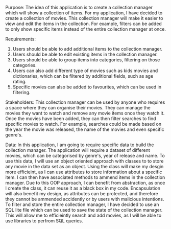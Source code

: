 Purpose:
The idea of this application is to create a collection manager which will show a collection of items. For my application, I have decided to create a collection of movies. This collection manager will make it easier to view and edit the items in the collection. For example, filters can be added to only show specific items instead of the entire collection manager at once. 

Requirements:
1.	Users should be able to add additional items to the collection manager.
2.	Users should be able to edit existing items in the collection manager.
3.	Users should be able to group items into categories, filtering on those categories.
4.	Users can also add different type of movies such as kids movies and dictionaries, which can be filtered by additional fields, such as age rating.
5.	Specific movies can also be added to favourites, which can be used in filtering.

Stakeholders:
This collection manager can be used by anyone who requires a space where they can organise their movies. They can manage the movies they want to watch and remove any movie items once they watch it. Once the movies have been added, they can then filter searches to find specific movies to watch. For example, searches could be made based on the year the movie was released, the name of the movies and even specific genre's. 

Data:
In this application, I am going to require specific data to build the collection manager. The application will require a dataset of different movies, which can be categorised by genre's, year of release and name. To use this data, I will use an object oriented approach with classes to to store any movie in the data set as an object. Using the class will make my desgin more efficieint, as I can use attributes to store information about a specific item. I can then have associated methods to ammend items in the collection manager. Due to this OOP approach, I can benefit from abstraction, as once I create the class, it can reuse it as a black box in my code. Encapsulation will also benefit my design, as attributes can be protected, and therefore they cannot be ammended accidently or by users with malicious intentions. To filter and store the entire collection manager, I have decided to use an SQL lite file which can be used to save the state of the collection manager. This will allow me to efficieintly search and add movies, as I will be able to use libraries to perfrom SQL queries. 

